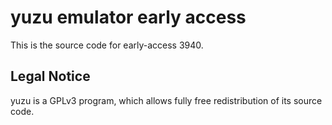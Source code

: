 yuzu emulator early access
=============

This is the source code for early-access 3940.

## Legal Notice

yuzu is a GPLv3 program, which allows fully free redistribution of its source code.